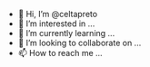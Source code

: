 - 👋 Hi, I’m @celtapreto
- 👀 I’m interested in ...
- 🌱 I’m currently learning ...
- 💞️ I’m looking to collaborate on ...
- 📫 How to reach me ...

<!---
celtapreto/celtapreto is a ✨ special ✨ repository because its `README.md` (this file) appears on your GitHub profile.
You can click the Preview link to take a look at your changes.
--->
